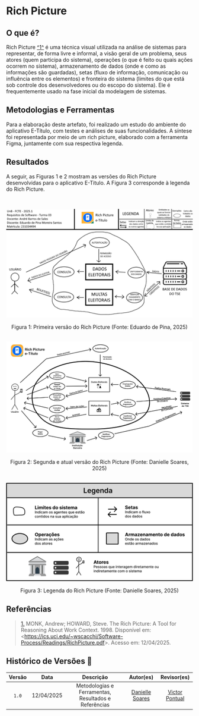 # Rich Picture

## O que é?

Rich Picture <a id="TEC1" href="#RP1">^1^</a> é uma técnica visual utilizada na análise de sistemas para representar, de forma livre e informal, a visão geral de um problema, seus atores (quem participa do sistema), operações (o que é feito ou quais ações ocorrem no sistema), armazenamento de dados (onde e como as informações são guardadas), setas (fluxo de informação, comunicação ou influência entre os elementos) e fronteira do sistema (limites do que está sob controle dos desenvolvedores ou do escopo do sistema). Ele é frequentemente usado na fase inicial da modelagem de sistemas. 

## Metodologias e Ferramentas

Para a elaboração deste artefato, foi realizado um estudo do ambiente do aplicativo E-Título, com testes e análises de suas funcionalidades. A síntese foi representada por meio de um rich picture, elaborado com a ferramenta Figma, juntamente com sua respectiva legenda.

## Resultados

A seguir, as Figuras 1 e 2 mostram as versões do Rich Picture desenvolvidas para o aplicativo E-Titulo. A Figura 3 corresponde à legenda do Rich Picture.

<br>

![Rich Picture V1](../assets/rich-pictures-finais/richPictureV1.png)
<div style="text-align: center;">
    Figura 1: Primeira versão do Rich Picture (Fonte: Eduardo de Pina, 2025)
</div>

<br>

![Rich Picture V2](../assets/rich-pictures-finais/richPictureV2.jpeg)
<div style="text-align: center;">
    Figura 2: Segunda e atual versão do Rich Picture (Fonte: Danielle Soares, 2025)
</div>

<br>

![Legenda Rich Picture](../assets/rich-pictures-finais/richPicutreV2Legenda.jpeg)
<div style="text-align: center;">
    Figura 3: Legenda do Rich Picture (Fonte: Danielle Soares, 2025)
</div>

## Referências

> <a id="RP1" href="#TEC1">1.</a> MONK, Andrew; HOWARD, Steve. The Rich Picture: A Tool for Reasoning About Work Context. 1998.  Disponível em: <<https://ics.uci.edu/~wscacchi/Software-Process/Readings/RichPicture.pdf>>. Acesso em: 12/04/2025.


## Histórico de Versões 📅

| Versão | Data | Descrição | Autor(es) | Revisor(es) |
| :-: | :-: | :-: | :-------------: | :-: |
| `1.0` | 12/04/2025 | Metodologias e Ferramentas, Resultados e Referências | [Danielle Soares](https://github.com/danielle-soaress) | [Victor Pontual](https://github.com/VictorPontual) |
